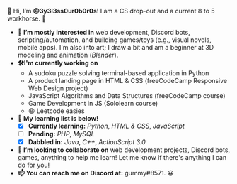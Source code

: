 👋 Hi, I’m **@3y3l3ss0ur0b0r0s**! I am a CS drop-out and a current 8 to 5 workhorse. 🙂

- **👀 I’m mostly interested in** web development, Discord bots, scripting/automation, and building games/toys (e.g., visual novels, mobile apps). I'm also into art; I draw a bit and am a beginner at 3D modeling and animation (*Blender*).
- **🛠I'm currently working on**
  - A sudoku puzzle solving terminal-based application in Python
  - A product landing page in HTML & CSS (freeCodeCamp Responsive Web Design project)
  - JavaScript Algorithms and Data Structures (freeCodeCamp course)
  - Game Development in JS (Sololearn course)
  - 😆 Leetcode easies
- **🌱 My learning list is below!**
  - [X] **Currently learning:** *Python*, *HTML & CSS*, *JavaScript*
  - [ ] **Pending:** *PHP*, *MySQL*
  - [X] **Dabbled in:** *Java*, *C++*, *ActionScript 3.0*
- **🤝 I’m looking to collaborate on** web development projects, Discord bots, games, anything to help me learn! Let me know if there's anything I can do for you!
- **📫 You can reach me on Discord at:** gummy#8571. 😀

<!---
3y3l3ss0ur0b0r0s/3y3l3ss0ur0b0r0s is a ✨ special ✨ repository because its `README.md` (this file) appears on your GitHub profile.
You can click the Preview link to take a look at your changes.
--->
